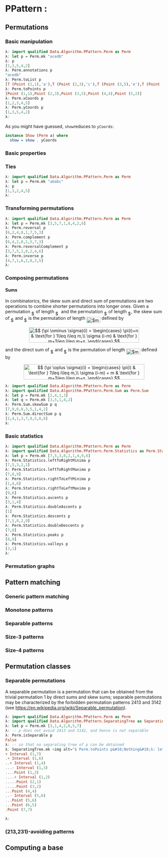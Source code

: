 # PPattern :

## Permutations

### Basic manipulation

```haskell
λ: import qualified Data.Algorithm.PPattern.Perm as Perm
λ: let p = Perm.mk "acedb"
λ: p
[1,3,5,4,2]
λ: Perm.annotations p
"acedb"
λ: Perm.toList p
[T (Point (1,1),'a'),T (Point (2,3),'c'),T (Point (3,5),'e'),T (Point (4,4),'d'),T (Point (5,2),'b')]
λ: Perm.toPoints p
[Point (1,1),Point (2,3),Point (3,5),Point (4,4),Point (5,2)]
λ: Perm.xCoords p
[1,2,3,4,5]
λ: Perm.yCoords p
[1,3,5,4,2]
λ:
```

As you might have guessed, `show`reduces to `yCoords`:

```haskell
instance Show (Perm a) where
  show = show . yCoords
```

### Basic properties


### Ties

```haskell
λ: import qualified Data.Algorithm.PPattern.Perm as Perm
λ: let p = Perm.mk "ababc"
λ: p
[1,3,2,4,5]
λ:
```

### Transforming permutations

```haskell
λ: import qualified Data.Algorithm.PPattern.Perm as Perm
λ: let p = Perm.mk [3,5,7,1,8,4,2,6]
λ: Perm.reversal p
[6,2,4,8,1,7,5,3]
λ: Perm.complement p
[6,4,2,8,1,5,7,3]
λ: Perm.reversalComplement p
[3,7,5,1,8,2,4,6]
λ: Perm.inverse p
[4,7,1,6,2,8,3,5]
λ:
```

### Composing permutations

#### Sums

In combinatorics, the skew sum and direct sum of permutations are two operations
to combine shorter permutations into longer ones. Given a permutation <img alt="$\pi$" src="https://rawgit.com/in	git@github.com:vialette/ppattern/master/svgs/f30fdded685c83b0e7b446aa9c9aa120.svg?invert_in_darkmode" align=middle width="9.922935000000003pt" height="14.102549999999994pt"/> of
length <img alt="$m$" src="https://rawgit.com/in	git@github.com:vialette/ppattern/master/svgs/0e51a2dede42189d77627c4d742822c3.svg?invert_in_darkmode" align=middle width="14.379255000000002pt" height="14.102549999999994pt"/> and the permutation <img alt="$\sigma$" src="https://rawgit.com/in	git@github.com:vialette/ppattern/master/svgs/8cda31ed38c6d59d14ebefa440099572.svg?invert_in_darkmode" align=middle width="9.945705000000002pt" height="14.102549999999994pt"/> of length <img alt="$n$" src="https://rawgit.com/in	git@github.com:vialette/ppattern/master/svgs/55a049b8f161ae7cfeb0197d75aff967.svg?invert_in_darkmode" align=middle width="9.830040000000002pt" height="14.102549999999994pt"/>, the skew sum of <img alt="$\pi$" src="https://rawgit.com/in	git@github.com:vialette/ppattern/master/svgs/f30fdded685c83b0e7b446aa9c9aa120.svg?invert_in_darkmode" align=middle width="9.922935000000003pt" height="14.102549999999994pt"/> and
<img alt="$\sigma$" src="https://rawgit.com/in	git@github.com:vialette/ppattern/master/svgs/8cda31ed38c6d59d14ebefa440099572.svg?invert_in_darkmode" align=middle width="9.945705000000002pt" height="14.102549999999994pt"/> is the permutation of length <img alt="$m + n$" src="https://rawgit.com/in	git@github.com:vialette/ppattern/master/svgs/bfc06c99d626d9ab5e6e152d22661507.svg?invert_in_darkmode" align=middle width="44.25267pt" height="19.10667000000001pt"/> defined by
<p align="center"><img alt="$$&#10;  (\pi \ominus \sigma)(i) =&#10;    \begin{cases}&#10;      \pi(i)+n     &amp; \text{for } 1\leq i\leq m,\\&#10;      \sigma (i-m) &amp; \text{for } m+1\leq i\leq m+n,&#10;    \end{cases}&#10;$$" src="https://rawgit.com/in	git@github.com:vialette/ppattern/master/svgs/66a478f811a8a009451d9ce715cb7654.svg?invert_in_darkmode" align=middle width="351.49454999999995pt" height="49.131389999999996pt"/></p>
and the direct sum of <img alt="$\pi$" src="https://rawgit.com/in	git@github.com:vialette/ppattern/master/svgs/f30fdded685c83b0e7b446aa9c9aa120.svg?invert_in_darkmode" align=middle width="9.922935000000003pt" height="14.102549999999994pt"/> and <img alt="$\sigma$" src="https://rawgit.com/in	git@github.com:vialette/ppattern/master/svgs/8cda31ed38c6d59d14ebefa440099572.svg?invert_in_darkmode" align=middle width="9.945705000000002pt" height="14.102549999999994pt"/> is the permutation of length <img alt="$m + n$" src="https://rawgit.com/in	git@github.com:vialette/ppattern/master/svgs/bfc06c99d626d9ab5e6e152d22661507.svg?invert_in_darkmode" align=middle width="44.25267pt" height="19.10667000000001pt"/>
defined by
<p align="center"><img alt="$$&#10;  (\pi \oplus \sigma)(i) =&#10;    \begin{cases}&#10;      \pi(i)           &amp; \text{for } 1\leq i\leq m,\\&#10;      \sigma (i-m) + m &amp; \text{for } m+1\leq i\leq m+n,&#10;    \end{cases}&#10;$$" src="https://rawgit.com/in	git@github.com:vialette/ppattern/master/svgs/aaa02c9a0490ab0ca7cafc91084a2aba.svg?invert_in_darkmode" align=middle width="386.01914999999997pt" height="49.131389999999996pt"/></p>

```haskell
λ: import qualified Data.Algorithm.PPattern.Perm as Perm
λ: import qualified Data.Algorithm.PPattern.Perm.Sum as Perm.Sum
λ: let p = Perm.mk [2,4,1,3]
λ: let q = Perm.mk [3,5,1,4,2]
λ: Perm.Sum.skewSum p q
[7,9,6,8,3,5,1,4,2]
λ: Perm.Sum.directSum p q
[2,4,1,3,7,9,5,8,6]
λ:
```

### Basic statistics

```haskell
λ: import qualified Data.Algorithm.PPattern.Perm as Perm
λ: import qualified Data.Algorithm.PPattern.Perm.Statistics as Perm.Statistics
λ: let p = Perm.mk [7,5,3,8,2,1,4,9,6]
λ: Perm.Statistics.leftToRightMinima p
[7,5,3,2,1]
λ: Perm.Statistics.leftToRightMaxima p
[7,8,9]
λ: Perm.Statistics.rightToLeftMinima p
[1,4,6]
λ: Perm.Statistics.rightToLeftMaxima p
[9,6]
λ: Perm.Statistics.ascents p
[3,1,4]
λ: Perm.Statistics.doubleAscents p
[1]
λ: Perm.Statistics.descents p
[7,5,8,2,9]
λ: Perm.Statistics.doubleDescents p
[7,8]
λ: Perm.Statistics.peaks p
[8,9]
λ: Perm.Statistics.valleys p
[3,1]
λ:
```

### Permutation graphs

## Pattern matching

### Generic pattern matching

### Monotone patterns

### Separable patterns

### Size-3 patterns

### Size-4 patterns

## Permutation classes

### Separable permutations

A separable permutation is a permutation that can be obtained from the trivial
permutation 1 by direct sums and skew sums;
separable permutations may be characterized by the forbidden permutation patterns
2413 and 3142
(see <https://en.wikipedia.org/wiki/Separable_permutation>).

```haskell
λ: import qualified Data.Algorithm.PPattern.Perm as Perm
λ: import qualified Data.Algorithm.PPattern.SeparatingTree as SeparatingTree
λ: let p = Perm.mk [3,1,4,2,6,5,7]
λ: -- p does not avoid 2413 and 3142, and hence is not separable
λ: Perm.isSeparable p                  
False
λ: -- so that no separating tree of p can be obtained
λ: SeparatingTree.mk <img alt="$ Perm.toPoints p&#10;Nothing&#10;λ: let q = Perm.mk [3,1,2,4,6,5,7]&#10;λ: Perm.isSeparable q                             -- q does avoid 2413 and 3142, and hence is separable&#10;True&#10;λ: import Data.Maybe&#10;λ: fromJust . SeparatingTree.mk $" src="https://rawgit.com/in	git@github.com:vialette/ppattern/master/svgs/c7be5bdfada4253d65cf69b07d4cdacb.svg?invert_in_darkmode" align=middle width="1011.5407499999999pt" height="45.82083000000002pt"/> Perm.toPoints q -- so that a separating tree of q can be obtained
+ Interval (1,7)
.+ Interval (1,6)
..+ Interval (1,4)
...- Interval (1,3)
....Point (1,3)
....+ Interval (1,2)
.....Point (2,1)
.....Point (3,2)
...Point (4,4)
..- Interval (5,6)
...Point (5,6)
...Point (6,5)
.Point (7,7)

λ:
```

### (213,231)-avoiding patterns

## Computing a base
